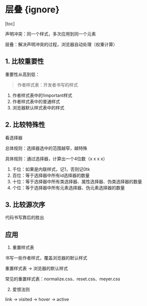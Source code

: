 # 层叠 {ignore}

[toc]

声明冲突：同一个样式，多次应用到同一个元素

层叠：解决声明冲突的过程，浏览器自动处理（权重计算）

## 1. 比较重要性

重要性从高到低：

> 作者样式表：开发者书写的样式

1) 作者样式表中的!important样式
2) 作者样式表中的普通样式
3) 浏览器默认样式表中的样式

## 2. 比较特殊性

看选择器

总体规则：选择器选中的范围越窄，越特殊

具体规则：通过选择器，计算出一个4位数（x x x x）

1. 千位：如果是内联样式，记1，否则记0tk
2. 百位：等于选择器中所有id选择器的数量
3. 十位：等于选择器中所有类选择器、属性选择器、伪类选择器的数量
4. 个位：等于选择器中所有元素选择器、伪元素选择器的数量

## 3. 比较源次序

代码书写靠后的胜出

## 应用

1. 重置样式表

书写一些作者样式，覆盖浏览器的默认样式

重置样式表 -> 浏览器的默认样式

常见的重置样式表：normalize.css、reset.css、meyer.css

2. 爱恨法则

link -> visited -> hover -> active